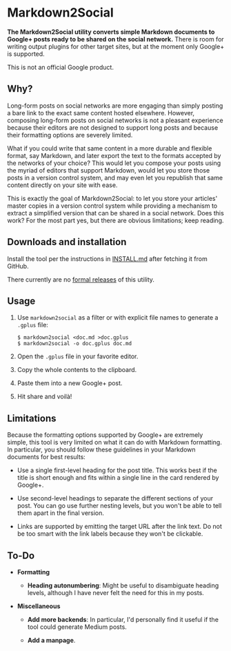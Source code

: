 # Markdown2Social

**The Markdown2Social utility converts simple Markdown documents to Google+
posts ready to be shared on the social network.**  There is room for writing
output plugins for other target sites, but at the moment only Google+ is
supported.

This is not an official Google product.

## Why?

Long-form posts on social networks are more engaging than simply posting a bare
link to the exact same content hosted elsewhere.  However, composing long-form
posts on social networks is not a pleasant experience because their editors are
not designed to support long posts and because their formatting options are
severely limited.

What if you could write that same content in a more durable and flexible format,
say Markdown, and later export the text to the formats accepted by the networks
of your choice?  This would let you compose your posts using the myriad of
editors that support Markdown, would let you store those posts in a version
control system, and may even let you republish that same content directly on
your site with ease.

This is exactly the goal of Markdown2Social: to let you store your articles'
master copies in a version control system while providing a mechanism to extract
a simplified version that can be shared in a social network.  Does this work?
For the most part yes, but there are obvious limitations; keep reading.

## Downloads and installation

Install the tool per the instructions in [INSTALL.md](INSTALL.md) after
fetching it from GitHub.

There currently are no [formal releases](NEWS.md) of this utility.

## Usage

1. Use `markdown2social` as a filter or with explicit file names to generate
   a `.gplus` file:

   ```shell
   $ markdown2social <doc.md >doc.gplus
   $ markdown2social -o doc.gplus doc.md
   ```

1. Open the `.gplus` file in your favorite editor.

1. Copy the whole contents to the clipboard.

1. Paste them into a new Google+ post.

1. Hit share and voil&agrave;!

## Limitations

Because the formatting options supported by Google+ are extremely simple, this
tool is very limited on what it can do with Markdown formatting.  In particular,
you should follow these guidelines in your Markdown documents for best results:

* Use a single first-level heading for the post title.  This works best if the
  title is short enough and fits within a single line in the card rendered by
  Google+.

* Use second-level headings to separate the different sections of your post.
  You can go use further nesting levels, but you won't be able to tell them
  apart in the final version.

* Links are supported by emitting the target URL after the link text.  Do not be
  too smart with the link labels because they won't be clickable.

## To-Do

* **Formatting**

  * **Heading autonumbering**: Might be useful to disambiguate heading levels,
    although I have never felt the need for this in my posts.

* **Miscellaneous**

  * **Add more backends**: In particular, I'd personally find it useful if the
    tool could generate Medium posts.

  * **Add a manpage**.
